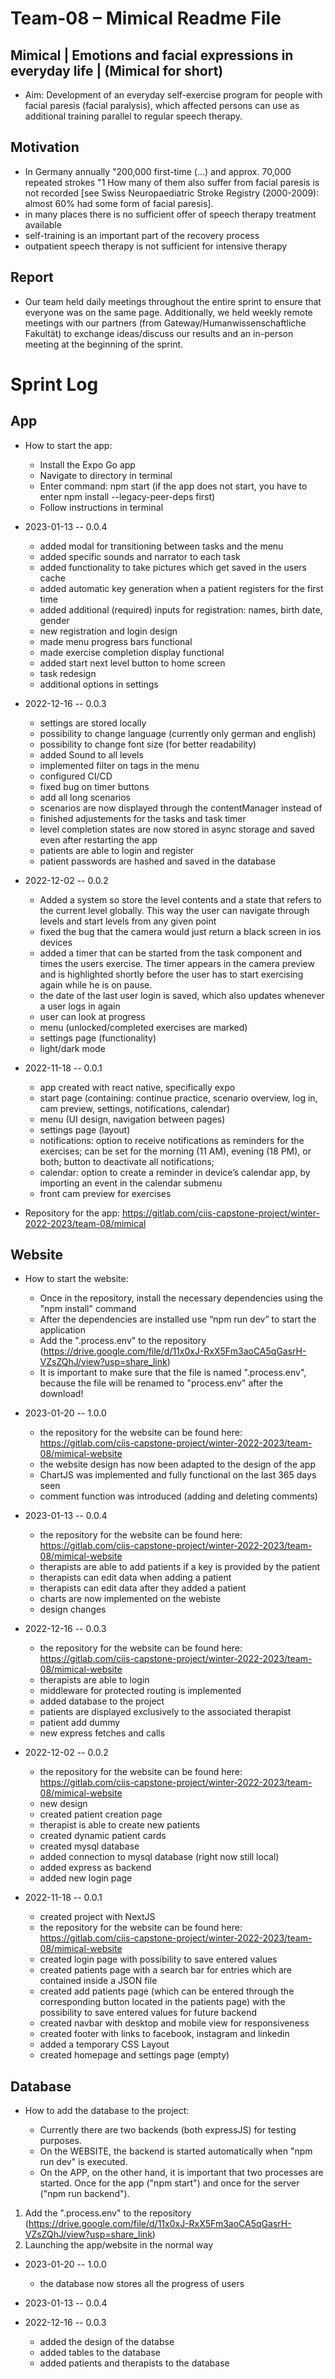 # Team-08 – Mimical Readme File

## Mimical | Emotions and facial expressions in everyday life | (Mimical for short)

- Aim: Development of an everyday self-exercise program for people with facial paresis (facial paralysis), which affected persons can use as additional training parallel to regular speech therapy.

## Motivation

- In Germany annually "200,000 first-time (...) and approx. 70,000 repeated strokes "1 How many of them also suffer from facial paresis is not recorded [see Swiss Neuropaediatric Stroke Registry (2000-2009): almost 60% had some form of facial paresis].
- in many places there is no sufficient offer of speech therapy treatment available
- self-training is an important part of the recovery process
- outpatient speech therapy is not sufficient for intensive therapy

## Report

- Our team held daily meetings throughout the entire sprint to ensure that everyone was on the same page. Additionally, we held weekly remote meetings with our partners (from Gateway/Humanwissenschaftliche Fakultät) to exchange ideas/discuss our results and an in-person meeting at the beginning of the sprint.

# Sprint Log

## App

- How to start the app:

  - Install the Expo Go app
  - Navigate to directory in terminal
  - Enter command: npm start (if the app does not start, you have to enter npm install --legacy-peer-deps first)
  - Follow instructions in terminal

- 2023-01-13 -- 0.0.4

  - added modal for transitioning between tasks and the menu
  - added specific sounds and narrator to each task
  - added functionality to take pictures which get saved in the users cache
  - added automatic key generation when a patient registers for the first time
  - added additional (required) inputs for registration: names, birth date, gender
  - new registration and login design
  - made menu progress bars functional
  - made exercise completion display functional
  - added start next level button to home screen 
  - task redesign
  - additional options in settings

- 2022-12-16 -- 0.0.3

  - settings are stored locally
  - possibility to change language (currently only german and english)
  - possibility to change font size (for better readability)
  - added Sound to all levels
  - implemented filter on tags in the menu
  - configured CI/CD
  - fixed bug on timer buttons
  - add all long scenarios
  - scenarios are now displayed through the contentManager instead of
  - finished adjustements for the tasks and task timer
  - level completion states are now stored in async storage and saved even after restarting the app
  - patients are able to login and register
  - patient passwords are hashed and saved in the database

- 2022-12-02 -- 0.0.2

  - Added a system so store the level contents and a state that refers to the current level globally. This way the user can navigate through levels and start levels from any given point
  - fixed the bug that the camera would just return a black screen in ios devices
  - added a timer that can be started from the task component and times the users exercise. The timer appears in the camera preview and is highlighted shortly before the user has to start exercising again while he is on pause.
  - the date of the last user login is saved, which also updates whenever a user logs in again
  - user can look at progress
  - menu (unlocked/completed exercises are marked)
  - settings page (functionality)
  - light/dark mode

- 2022-11-18 -- 0.0.1

  - app created with react native, specifically expo
  - start page (containing: continue practice, scenario overview, log in, cam preview, settings, notifications, calendar)
  - menu (UI design, navigation between pages)
  - settings page (layout)
  - notifications: option to receive notifications as reminders for the exercises; can be set for the morning (11 AM), evening (18 PM), or both; button to deactivate all notifications;
  - calendar: option to create a reminder in device’s calendar app, by importing an event in the calendar submenu
  - front cam preview for exercises

- Repository for the app: https://gitlab.com/ciis-capstone-project/winter-2022-2023/team-08/mimical

## Website

- How to start the website:

  - Once in the repository, install the necessary dependencies using the "npm install" command
  - After the dependencies are installed use “npm run dev” to start the application
  - Add the ".process.env" to the repository (https://drive.google.com/file/d/11x0xJ-RxX5Fm3aoCA5qGasrH-VZsZQhJ/view?usp=share_link)
  - It is important to make sure that the file is named ".process.env", because the file will be renamed to "process.env" after the download!

- 2023-01-20 -- 1.0.0

  - the repository for the website can be found here: https://gitlab.com/ciis-capstone-project/winter-2022-2023/team-08/mimical-website
  - the website design has now been adapted to the design of the app
  - ChartJS was implemented and fully functional on the last 365 days seen
  - comment function was introduced (adding and deleting comments)

- 2023-01-13 -- 0.0.4

  - the repository for the website can be found here: https://gitlab.com/ciis-capstone-project/winter-2022-2023/team-08/mimical-website
  - therapists are able to add patients if a key is provided by the patient
  - therapists can edit data when adding a patient
  - therapists can edit data after they added a patient
  - charts are now implemented on the webiste
  - design changes

- 2022-12-16 -- 0.0.3

  - the repository for the website can be found here: https://gitlab.com/ciis-capstone-project/winter-2022-2023/team-08/mimical-website
  - therapists are able to login
  - middleware for protected routing is implemented
  - added database to the project
  - patients are displayed exclusively to the associated therapist
  - patient add dummy
  - new express fetches and calls

- 2022-12-02 -- 0.0.2

  - the repository for the website can be found here: https://gitlab.com/ciis-capstone-project/winter-2022-2023/team-08/mimical-website
  - new design
  - created patient creation page
  - therapist is able to create new patients
  - created dynamic patient cards
  - created mysql database
  - added connection to mysql database (right now still local)
  - added express as backend
  - added new login page

- 2022-11-18 -- 0.0.1

  - created project with NextJS
  - the repository for the website can be found here: https://gitlab.com/ciis-capstone-project/winter-2022-2023/team-08/mimical-website
  - created login page with possibility to save entered values
  - created patients page with a search bar for entries which are contained inside a JSON file
  - created add patients page (which can be entered through the corresponding button located in the patients page) with the possibility to save entered values for future backend
  - created navbar with desktop and mobile view for responsiveness
  - created footer with links to facebook, instagram and linkedin
  - added a temporary CSS Layout
  - created homepage and settings page (empty)

## Database

- How to add the database to the project:

  - Currently there are two backends (both expressJS) for testing purposes.
  - On the WEBSITE, the backend is started automatically when "npm run dev" is executed.
  - On the APP, on the other hand, it is important that two processes are started. Once for the app ("npm start") and once for the server ("npm run backend").

1. Add the ".process.env" to the repository (https://drive.google.com/file/d/11x0xJ-RxX5Fm3aoCA5qGasrH-VZsZQhJ/view?usp=share_link)
2. Launching the app/website in the normal way

- 2023-01-20 -- 1.0.0

  - the database now stores all the progress of users

- 2023-01-13 -- 0.0.4


- 2022-12-16 -- 0.0.3

  - added the design of the databse
  - added tables to the database
  - added patients and therapists to the database
